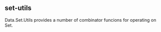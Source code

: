 set-utils
----------

Data.Set.Utils provides a number of combinator funcions for operating
on Set.



